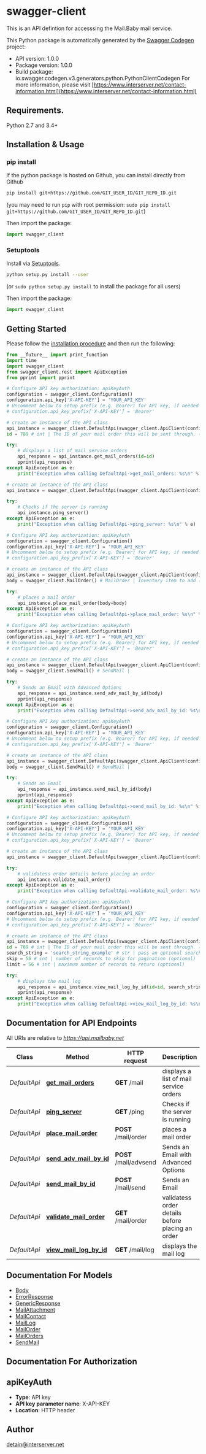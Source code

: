 # swagger-client
This is an API defintion for accesssing the Mail.Baby mail service.

This Python package is automatically generated by the [Swagger Codegen](https://github.com/swagger-api/swagger-codegen) project:

- API version: 1.0.0
- Package version: 1.0.0
- Build package: io.swagger.codegen.v3.generators.python.PythonClientCodegen
For more information, please visit [https://www.interserver.net/contact-information.html](https://www.interserver.net/contact-information.html)

## Requirements.

Python 2.7 and 3.4+

## Installation & Usage
### pip install

If the python package is hosted on Github, you can install directly from Github

```sh
pip install git+https://github.com/GIT_USER_ID/GIT_REPO_ID.git
```
(you may need to run `pip` with root permission: `sudo pip install git+https://github.com/GIT_USER_ID/GIT_REPO_ID.git`)

Then import the package:
```python
import swagger_client 
```

### Setuptools

Install via [Setuptools](http://pypi.python.org/pypi/setuptools).

```sh
python setup.py install --user
```
(or `sudo python setup.py install` to install the package for all users)

Then import the package:
```python
import swagger_client
```

## Getting Started

Please follow the [installation procedure](#installation--usage) and then run the following:

```python
from __future__ import print_function
import time
import swagger_client
from swagger_client.rest import ApiException
from pprint import pprint

# Configure API key authorization: apiKeyAuth
configuration = swagger_client.Configuration()
configuration.api_key['X-API-KEY'] = 'YOUR_API_KEY'
# Uncomment below to setup prefix (e.g. Bearer) for API key, if needed
# configuration.api_key_prefix['X-API-KEY'] = 'Bearer'

# create an instance of the API class
api_instance = swagger_client.DefaultApi(swagger_client.ApiClient(configuration))
id = 789 # int | The ID of your mail order this will be sent through. (optional)

try:
    # displays a list of mail service orders
    api_response = api_instance.get_mail_orders(id=id)
    pprint(api_response)
except ApiException as e:
    print("Exception when calling DefaultApi->get_mail_orders: %s\n" % e)

# create an instance of the API class
api_instance = swagger_client.DefaultApi(swagger_client.ApiClient(configuration))

try:
    # Checks if the server is running
    api_instance.ping_server()
except ApiException as e:
    print("Exception when calling DefaultApi->ping_server: %s\n" % e)

# Configure API key authorization: apiKeyAuth
configuration = swagger_client.Configuration()
configuration.api_key['X-API-KEY'] = 'YOUR_API_KEY'
# Uncomment below to setup prefix (e.g. Bearer) for API key, if needed
# configuration.api_key_prefix['X-API-KEY'] = 'Bearer'

# create an instance of the API class
api_instance = swagger_client.DefaultApi(swagger_client.ApiClient(configuration))
body = swagger_client.MailOrder() # MailOrder | Inventory item to add (optional)

try:
    # places a mail order
    api_instance.place_mail_order(body=body)
except ApiException as e:
    print("Exception when calling DefaultApi->place_mail_order: %s\n" % e)

# Configure API key authorization: apiKeyAuth
configuration = swagger_client.Configuration()
configuration.api_key['X-API-KEY'] = 'YOUR_API_KEY'
# Uncomment below to setup prefix (e.g. Bearer) for API key, if needed
# configuration.api_key_prefix['X-API-KEY'] = 'Bearer'

# create an instance of the API class
api_instance = swagger_client.DefaultApi(swagger_client.ApiClient(configuration))
body = swagger_client.SendMail() # SendMail | 

try:
    # Sends an Email with Advanced Options
    api_response = api_instance.send_adv_mail_by_id(body)
    pprint(api_response)
except ApiException as e:
    print("Exception when calling DefaultApi->send_adv_mail_by_id: %s\n" % e)

# Configure API key authorization: apiKeyAuth
configuration = swagger_client.Configuration()
configuration.api_key['X-API-KEY'] = 'YOUR_API_KEY'
# Uncomment below to setup prefix (e.g. Bearer) for API key, if needed
# configuration.api_key_prefix['X-API-KEY'] = 'Bearer'

# create an instance of the API class
api_instance = swagger_client.DefaultApi(swagger_client.ApiClient(configuration))
body = swagger_client.SendMail() # SendMail | 

try:
    # Sends an Email
    api_response = api_instance.send_mail_by_id(body)
    pprint(api_response)
except ApiException as e:
    print("Exception when calling DefaultApi->send_mail_by_id: %s\n" % e)

# Configure API key authorization: apiKeyAuth
configuration = swagger_client.Configuration()
configuration.api_key['X-API-KEY'] = 'YOUR_API_KEY'
# Uncomment below to setup prefix (e.g. Bearer) for API key, if needed
# configuration.api_key_prefix['X-API-KEY'] = 'Bearer'

# create an instance of the API class
api_instance = swagger_client.DefaultApi(swagger_client.ApiClient(configuration))

try:
    # validatess order details before placing an order
    api_instance.validate_mail_order()
except ApiException as e:
    print("Exception when calling DefaultApi->validate_mail_order: %s\n" % e)

# Configure API key authorization: apiKeyAuth
configuration = swagger_client.Configuration()
configuration.api_key['X-API-KEY'] = 'YOUR_API_KEY'
# Uncomment below to setup prefix (e.g. Bearer) for API key, if needed
# configuration.api_key_prefix['X-API-KEY'] = 'Bearer'

# create an instance of the API class
api_instance = swagger_client.DefaultApi(swagger_client.ApiClient(configuration))
id = 789 # int | The ID of your mail order this will be sent through. (optional)
search_string = 'search_string_example' # str | pass an optional search string for looking up inventory (optional)
skip = 56 # int | number of records to skip for pagination (optional)
limit = 56 # int | maximum number of records to return (optional)

try:
    # displays the mail log
    api_response = api_instance.view_mail_log_by_id(id=id, search_string=search_string, skip=skip, limit=limit)
    pprint(api_response)
except ApiException as e:
    print("Exception when calling DefaultApi->view_mail_log_by_id: %s\n" % e)
```

## Documentation for API Endpoints

All URIs are relative to *https://api.mailbaby.net*

Class | Method | HTTP request | Description
------------ | ------------- | ------------- | -------------
*DefaultApi* | [**get_mail_orders**](docs/DefaultApi.md#get_mail_orders) | **GET** /mail | displays a list of mail service orders
*DefaultApi* | [**ping_server**](docs/DefaultApi.md#ping_server) | **GET** /ping | Checks if the server is running
*DefaultApi* | [**place_mail_order**](docs/DefaultApi.md#place_mail_order) | **POST** /mail/order | places a mail order
*DefaultApi* | [**send_adv_mail_by_id**](docs/DefaultApi.md#send_adv_mail_by_id) | **POST** /mail/advsend | Sends an Email with Advanced Options
*DefaultApi* | [**send_mail_by_id**](docs/DefaultApi.md#send_mail_by_id) | **POST** /mail/send | Sends an Email
*DefaultApi* | [**validate_mail_order**](docs/DefaultApi.md#validate_mail_order) | **GET** /mail/order | validatess order details before placing an order
*DefaultApi* | [**view_mail_log_by_id**](docs/DefaultApi.md#view_mail_log_by_id) | **GET** /mail/log | displays the mail log

## Documentation For Models

 - [Body](docs/Body.md)
 - [ErrorResponse](docs/ErrorResponse.md)
 - [GenericResponse](docs/GenericResponse.md)
 - [MailAttachment](docs/MailAttachment.md)
 - [MailContact](docs/MailContact.md)
 - [MailLog](docs/MailLog.md)
 - [MailOrder](docs/MailOrder.md)
 - [MailOrders](docs/MailOrders.md)
 - [SendMail](docs/SendMail.md)

## Documentation For Authorization


## apiKeyAuth

- **Type**: API key
- **API key parameter name**: X-API-KEY
- **Location**: HTTP header


## Author

detain@interserver.net

